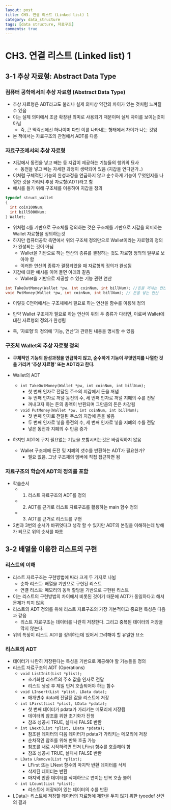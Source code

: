 ```yaml
---
layout: post
title: CH3. 연결 리스트 (Linked list) 1
category: data_structure
tags: [data structure, 자료구조]
comments: true
---
```


# CH3. 연결 리스트 (Linked list) 1

## 3-1 추상 자료형: Abstract Data Type

### 컴퓨터 공학에서의 추상 자료형 (Abstract Data Type)
- 추상 자료형은 ADT라고도 불리나 실제 의미상 약간의 차이가 있는 것처럼 느껴질 수 있음
- 이는 실제 의미에서 조금 확장된 의미로 사용되기 때문이며 실제 차이를 보이는것이 아님
  - 즉, 큰 맥락선에선 하나이며 다만 이를 나타내는 형태에서 차이가 나는 것임
- 본 책에서는 자료구조의 관점에서 ADT를 다룸

### 자료구조에서의 추상 자료형
- 지갑에서 동전을 넣고 빼는 등 지갑이 제공하는 기능들의 행위의 묘사
  - 동전을 넣고 빼는 자세한 과정이 생략되어 있음 (지갑을 연다던가..)
- 이처럼 구체적인 기능의 완성과정을 언급하지 않고 순수하게 기능이 무엇인지를 나열한 것을 가리켜 추상 자료형(ADT)라고 함
- 예시를 들기 위해 구조체를 이용하여 지갑을 정의

```c
typedef struct_wallet
{
  int coin100Num;
  int bill5000Num;
} Wallet;
```

- 위처럼 c를 기반으로 구조체를 정의하는 것은 구조체를 기반으로 지갑을 의미하는 Wallet 자료형을 정의하는것
- 하지만 컴퓨터공학 측면에서 위의 구조체 정의만으로 Wallet이라는 자료형의 정의가 완성되는 것이 아님
  - Wallet을 기반으로 하는 연산의 종류를 결정하는 것도 자료형 정의의 일부로 보아야 함
  - 이러한 연산의 종류가 결정되었을 때 자료형의 정의가 완성됨
- 지갑에 대한 예시를 이어 들면 아래와 같음
  - Wallet을 기반으로 제공할 수 있는 기능 관련 연산

```c
int TakeOutMoney(Wallet *pw, int coinNum, int billNum); //돈을 꺼내는 연산
void PutMoney(Wallet *pw, int coinNum, int billNum); // 돈을 넣는 연산
```

- 이렇듯 C언어에서는 구조체에서 필요로 하는 연산을 함수를 이용해 정의
- 만약 Wallet 구조체가 필요로 하는 연산이 위의 두 종류가 다라면, 이로써 Wallet에 대한 자료형의 정의가 완성됨

- 즉, '자료형'의 정의에 '기능, 연산'과 관련된 내용을 명시할 수 있음

### 구조체 Wallet의 추상 자료형 정의
- __구체적인 기능의 완성과정을 언급하지 않고, 순수하게 기능이 무엇인지를 나열한 것을 가리켜 '추상 자료형' 또는 ADT라고 한다.__

- Wallet의 ADT
  - `int TakeOutMoney(Wallet *pw, int coinNum, int billNum);`
    - 첫 번째 인자로 전달된 주소의 지갑에서 돈을 꺼냄
    - 두 번째 인자로 꺼낼 동전의 수, 세 번째 인자로 꺼낼 지폐의 수를 전달
    - 꺼내고자 하는 돈의 총액이 반횐되며 그만큼의 돈은 차감됨
  - `void PutMoney(Wallet *pw, int coinNum, int billNum);`
    - 첫 번째 인자로 전달된 주소의 지갑에 돈을 넣음
    - 두 번째 인자로 넣을 동전의 수, 세 번째 인자로 넣을 지폐의 수를 전달
    - 넣은 동전과 지폐의 수 만큼 증가
- 하지만 ADT에 구지 필요없는 기능을 포함시키는것은 바람직하지 않음
  - Wallet 구조체에 돈전 및 지폐의 갯수를 반환하는 ADT가 필요한가?
    - 필요 없음. 그냥 구조체의 멤버에 직접 접근하면 됨

### 자료구조의 학습에 ADT의 정의를 포함
- 학습순서
  - 1. 리스트 자료구조의 ADT를 정의
  - 2. ADT를 근거로 리스트 자료구조를 활용하는 main 함수 정의
  - 3. ADT를 근거로 리스트를 구현
- 2번과 3번의 순서가 바뀌엇다고 생각 할 수 있지만 ADT의 본질을 이해하는데 방해가 되므로 위의 순서를 따름

## 3-2 배열을 이용한 리스트의 구현

### 리스트의 이해
- 리스트 자료구조는 구현방법에 따라 크게 두 가지로 나뉨
  - 순차 리스트: 배열을 기반으로 구현된 리스트
  - 연결 리스트: 메모리의 동적 할당을 기반으로 구현된 리스트
- 이는 리스트의 구현방법의 차이에서 비롯된 것이기 때문에 ADT가 동일하다고 해서 문제가 되지 않음
- 리스트의 ADT 정의를 위해 리스트 자료구조의 가장 기본적이고 중요현 특성은 다음과 같음
  - 리스트 자료구조는 데이터를 나란히 저장한다. 그리고 중복된 데이터의 저장을 막지 않는다.
- 위의 특징이 리스트 ADT를 정의하는데 있어서 고려해야 할 유일한 요소

### 리스트의 ADT
- 데이터가 나란히 저장된다는 특성을 기반으로 제공해야 할 기능들을 정의
- 리스트 자료구조의 ADT (Operations)
  - `void ListInit(List *plist);`
    - 초기화할 리스트의 주소 값을 인자로 전달
    - 리스트 생성 후 제일 먼저 호출되어야 하는 함수
  - `void LInsert(List *plist, LData data);`
    - 매개변수 data에 전달된 값을 리스트에 저장
  - `int LFirst(List *plist, LData *pdata);`
    - 첫 번째 데이터가 pdata가 가리키는 메모리에 저장됨
    - 데이터의 참조를 위한 초기화가 진행
    - 참조 성공시 TRUE, 실패시 FALSE 반환
  - `int LNext(List *plist, LData *pdata);`
    - 참조된 데이터의 다음 데이터가 pdata가 가리키는 메모리에 저장
    - 순차적인 참조를 위해 반복 호출 가능
    - 참조를 새로 시작하려면 먼저 LFirst 함수를 호출해야 함
    - 참조 성공시 TRUE, 실패시 FALSE 반환
  - `LData LRemove(List *plist);`
    - LFirst 또는 LNext 함수의 마지막 반환 데이터를 삭제
    - 삭제된 데이터는 반환
    - 마지막 반환 데이터를 삭제하므로 연이는 반복 호출 불허
  - `int LCount(List *plist);`
    - 리스트에 저장되어 있는 데이터의 수를 반환
- LData는 리스트에 저장할 데이터의 자료형에 제한을 두지 않기 위한 tyoedef 선언의 결과
